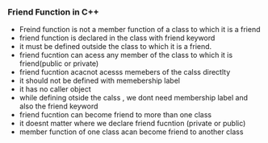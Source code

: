 ### __Friend Function in C++__

- Freind function is not a member function of a class to which it is a friend
- friend function is declared in the class with friend keyword
- it must be defined outside the class to which it is a friend.
- friend fucntion can acess any member of the class to which it is friend(public or private)
- friend fucntion acacnot acesss memebers of the calss directlty
- it should not be defined with memebership label
- it has no caller object
- while defining otside the  calss , we dont need membership label and also the friend keyword
- friend fucntion can become friend to more than one class
- it doesnt matter where we declare friend fucntion (private or public)
- member function of one class acan become friend to another class
